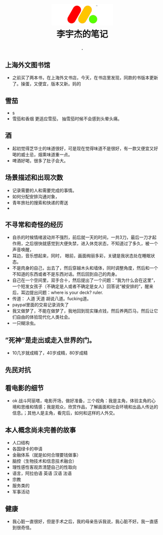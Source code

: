  <h1  align="center"> 
  <br>
  <a href="https://github.com/shuzijianzao/Spiral3D/blob/master/Picture/SHUZIJIANZAO"><img src="https://github.com/shuzijianzao/Spiral3D/blob/master/Picture/SHUZIJIANZAO.png" alt="SHUZIJIANZAO" width="200"></a>
  <br>
  李宇杰的笔记
  <br>
</h1>

<h4 align="center"><a href="http://shuzijianzao.com" target="_blank"></a>.</h4>

## 上海外文图书馆
- 之前买了两本书，在上海外文书店，今天，在书店里发现，同款的书版本更新了。操蛋，又便宜，版本又新。妈的

## 雪茄
- s
- 雪茄和香烟  更适应雪茄， 抽雪茄时候不会感到头晕头痛。

## 酒
- 起初觉得芝华士的味道很好，可是现在觉得味道不是很好，有一款又便宜又好喝的威士忌，烟熏味道重一点。
- 啤酒好喝，很多了肚子会大。

## 场景描述和出现次数
- 记录需要的人和需要完成的事情。
- 如何分配安排沟通对象，
- 青年旅社的搜索和快递的寄送
- 

## 不寻常和奇怪的经历
- 自杀的时候情绪波动并不强烈，前后就一天的时间，一共3刀，最后一刀才起作用，之后很快就感觉到大便失禁，进入休克状态，不知道过了多久，被一个声音唤醒，
- 耳边，音乐想起来，同时， 眼前，画面绚丽多彩，关键是我状态处在睡眠状态。
- 不是肉身的自己，出去了，然后穿越木头和墙体，同时调整角度，然后和一个不知道的东西或者不是东西对话。然后回到自己的肉身。
- 自己在一个空间里，双手合十，然后提出了一个问题：“我为什么会在这里”，一个短发女孩子（不确定是人或者不确定是女人）回答说“被安排的”，醒来后，耳边提出问题：where is your deck? ruler.
- 传道： 人道  天道  胡说八道。fucking道。
- paypal里面的交易记录消失了
- 我又做梦了，不能在做梦了，我地回到现实赚点钱，然后养两匹马，然后让它们自由的体验现代化人类社会。
- 一只糊涂虫。

## ”死神“是走出或走入世界的门。
- 10几岁就成精了，40岁成精，80岁成精


## 先民对抗

## 看电影的细节
- ok 战斗阿丽塔，电影开场，做好准备，三个视角：我是主角，体验主角的心境和思维和情感；我是观众，欣赏作品，了解画面和社会环境和出品人传达的信息。；其他人是主角，看完后，如何和这样的人外交。

## 本人概念尚未完善的故事
- 人口结构
- 各国绿卡的申请
- 金融体系（就是如何合理要钱做事）
- 脑控（生物技术和信息技术融合）
- 理性感性客观弄清楚自己的性取向
- 语言，阿拉伯语 英语 汉语 法语
- 宗教
- 服务类的
- 军事活动

## 健康
- 我心脏一直很好，但是手术之后，我的母亲告诉我说，我心脏不好。我一直感到很奇怪。
